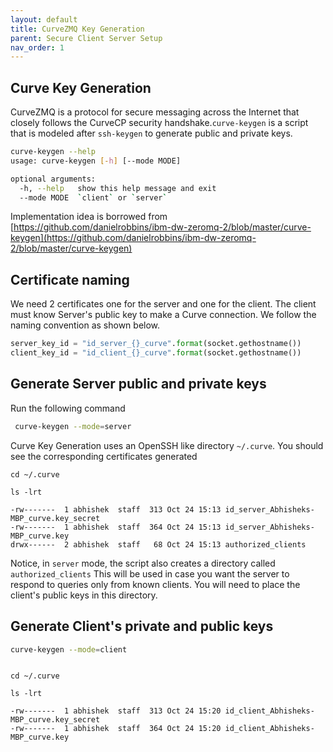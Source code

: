 ```yaml
---
layout: default
title: CurveZMQ Key Generation
parent: Secure Client Server Setup 
nav_order: 1
---
```

## Curve Key Generation

CurveZMQ is a protocol for secure messaging across the Internet that closely follows the CurveCP security handshake.`curve-keygen` is a script that is modeled after `ssh-keygen` to generate public and private keys.

```bash
curve-keygen --help
usage: curve-keygen [-h] [--mode MODE]

optional arguments:
  -h, --help   show this help message and exit
  --mode MODE  `client` or `server`
```
Implementation idea is borrowed from [https://github.com/danielrobbins/ibm-dw-zeromq-2/blob/master/curve-keygen](https://github.com/danielrobbins/ibm-dw-zeromq-2/blob/master/curve-keygen)


## Certificate naming

We need 2 certificates one for the server and one for the client. The client must know Server's public key to make a 
Curve connection. We follow the naming convention as shown below.

```python
server_key_id = "id_server_{}_curve".format(socket.gethostname())
client_key_id = "id_client_{}_curve".format(socket.gethostname())
```


## Generate Server public and private keys

Run the following command

```bash
 curve-keygen --mode=server
```

Curve Key Generation uses an OpenSSH like directory `~/.curve`. You should see the corresponding certificates generated

```text
cd ~/.curve

ls -lrt

-rw-------  1 abhishek  staff  313 Oct 24 15:13 id_server_Abhisheks-MBP_curve.key_secret
-rw-------  1 abhishek  staff  364 Oct 24 15:13 id_server_Abhisheks-MBP_curve.key
drwx------  2 abhishek  staff   68 Oct 24 15:13 authorized_clients
```

Notice, in `server` mode, the script also creates a directory called `authorized_clients`
This will be used in case you want the server to respond to queries only from known clients. 
You will need to place the client's public keys in this directory. 

## Generate Client's private and public keys

```bash
curve-keygen --mode=client
```

```text

cd ~/.curve

ls -lrt

-rw-------  1 abhishek  staff  313 Oct 24 15:20 id_client_Abhisheks-MBP_curve.key_secret
-rw-------  1 abhishek  staff  364 Oct 24 15:20 id_client_Abhisheks-MBP_curve.key
```